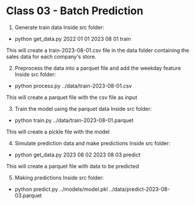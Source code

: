 # Class 03 - Batch Prediction

1. Generate train data
Inside src folder:
- python get_data.py 2022 01 01 2023 08 01 train

This will create a train-2023-08-01.csv file in the data folder containing the sales data for each company's store.

2. Preprocess the data into a parquet file and add the weekday feature
Inside src folder:
- python process.py ../data/train-2023-08-01.csv 

This will create a parquet file with the csv file as input

3. Train the model using the parquet data
Inside src folder:
- python train.py ../data/train-2023-08-01.parquet

This will create a pickle file with the model

4. Simulate prediction data and make predictions
Inside src folder:
- python get_data.py 2023 08 02 2023 08 03 predict

This will create a parquet file with data to be predicted

5. Making predictions
Inside src folder:
- python predict.py ../models/model.pkl ../data/predict-2023-08-03.parquet
